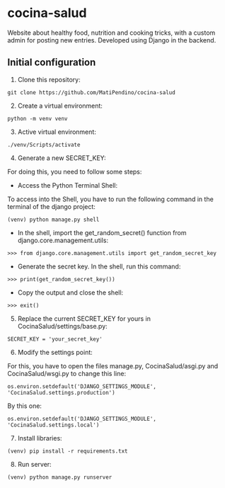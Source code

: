 # cocina-salud
Website about healthy food, nutrition and cooking tricks, with a custom admin for posting new entries. Developed using Django in the backend.

## Initial configuration

1. Clone this repository:
```
git clone https://github.com/MatiPendino/cocina-salud
```
2. Create a virtual environment:
```
python -m venv venv
```
3. Active virtual environment:
```
./venv/Scripts/activate
```
4. Generate a new SECRET_KEY:

For doing this, you need to follow some steps:

- Access the Python Terminal Shell: 

To access into the Shell, you have to run the following command in the terminal of the django project:
```
(venv) python manage.py shell
```

- In the shell, import the get_random_secret() function from django.core.management.utils:

```
>>> from django.core.management.utils import get_random_secret_key
```

- Generate the secret key. In the shell, run this command:
```
>>> print(get_random_secret_key())
```

- Copy the output and close the shell:
```
>>> exit()
```

5. Replace the current SECRET_KEY for yours in CocinaSalud/settings/base.py:
```
SECRET_KEY = 'your_secret_key'
```

6. Modify the settings point:

For this, you have to open the files manage.py, CocinaSalud/asgi.py and CocinaSalud/wsgi.py to change this line:
```
os.environ.setdefault('DJANGO_SETTINGS_MODULE', 'CocinaSalud.settings.production')
```

By this one:
```
os.environ.setdefault('DJANGO_SETTINGS_MODULE', 'CocinaSalud.settings.local')
```

7. Install libraries:
```
(venv) pip install -r requirements.txt
```

8. Run server:
```
(venv) python manage.py runserver
```

